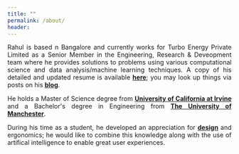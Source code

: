 ```yaml
---
title: ""
permalink: /about/
header:
---
```


<p style='text-align: justify;'>Rahul is based n Bangalore and currently works for Turbo Energy Private Limited as a Senior Member in the Engineering, Research & Deveopment team where he provides solutions to problems using various computational science and data analysis/machine learning techniques. A copy of his detailed and updated resume is available <a href="https://github.com/gopalrahulrg/gopalrahulrg.github.io/raw/master/_resume/RahulGopalakrishnan_Resume_2019.pdf"><b>here</b></a>; you may look up things via posts on his <a href="https://gopalrahulrg.github.io/blog/"><b>blog</b></a>.<p>  

<p style='text-align: justify;'>He holds a Master of Science degree from <a href="https://uci.edu/"><b>University of California at Irvine</b></a> and a Bachelor's degree in Engineering from <a href="https://www.manchester.ac.uk/"><b>The University of Manchester</b></a>.<p>

<p style='text-align: justify;'>During his time as a student, he developed an appreciation for <a href="https://github.com/gopalrahulrg/gopalrahulrg.github.io/raw/master/_des/RahulGopalakrishnan_DesignPortfolio_2014.pdf"><b>design</b></a> and ergonomics; he would like to combine this knowledge along with the use of artifical intelligence to enable great user experiences.<p>
  

